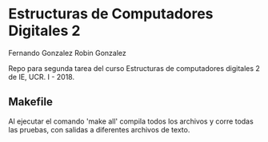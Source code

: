 # Estructuras de Computadores Digitales 2

Fernando Gonzalez
Robin Gonzalez

Repo para segunda tarea del curso Estructuras de computadores digitales 2 de IE, UCR. I - 2018.

## Makefile

Al ejecutar el comando 'make all' compila todos los archivos y corre todas las pruebas, con salidas a diferentes archivos de texto.
